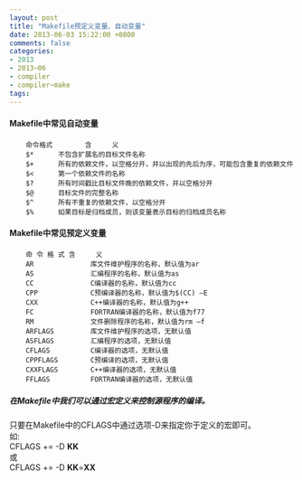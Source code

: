```yaml
---
layout: post
title: "Makefile预定义变量、自动变量"
date: 2013-06-03 15:22:00 +0800
comments: false
categories:
- 2013
- 2013~06
- compiler
- compiler~make
tags:
---
```

#### Makefile中常见自动变量
```
	命令格式		含     义
	$*		不包含扩展名的目标文件名称
	$+		所有的依赖文件，以空格分开，并以出现的先后为序，可能包含重复的依赖文件
	$<		第一个依赖文件的名称
	$?		所有时间戳比目标文件晚的依赖文件，并以空格分开 
	$@		目标文件的完整名称
	$^		所有不重复的依赖文件，以空格分开
	$%		如果目标是归档成员，则该变量表示目标的归档成员名称
```
#### Makefile中常见预定义变量
```
	命 令 格 式	含     义
	AR				库文件维护程序的名称，默认值为ar
	AS				汇编程序的名称，默认值为as
	CC				C编译器的名称，默认值为cc
	CPP				C预编译器的名称，默认值为$(CC) –E
	CXX				C++编译器的名称，默认值为g++
	FC				FORTRAN编译器的名称，默认值为f77
	RM				文件删除程序的名称，默认值为rm –f
	ARFLAGS			库文件维护程序的选项，无默认值
	ASFLAGS			汇编程序的选项，无默认值
	CFLAGS			C编译器的选项，无默认值
	CPPFLAGS		C预编译的选项，无默认值
	CXXFLAGS		C++编译器的选项，无默认值
	FFLAGS			FORTRAN编译器的选项，无默认值
```

##### 在Makefile中我们可以通过宏定义来控制源程序的编译。
只要在Makefile中的CFLAGS中通过选项-D来指定你于定义的宏即可。  
如:  
CFLAGS += -D __KK__  
或  
CFLAGS += -D __KK__=__XX__

